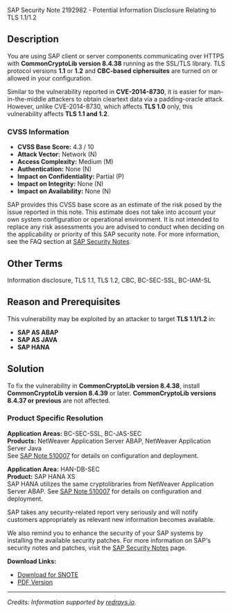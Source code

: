 SAP Security Note 2192982 - Potential Information Disclosure Relating to TLS 1.1/1.2

## Description
You are using SAP client or server components communicating over HTTPS with **CommonCryptoLib version 8.4.38** running as the SSL/TLS library. TLS protocol versions **1.1** or **1.2** and **CBC-based ciphersuites** are turned on or allowed in your configuration.

Similar to the vulnerability reported in **CVE-2014-8730**, it is easier for man-in-the-middle attackers to obtain cleartext data via a padding-oracle attack. However, unlike CVE-2014-8730, which affects **TLS 1.0** only, this vulnerability affects **TLS 1.1 and 1.2**.

### CVSS Information
- **CVSS Base Score:** 4.3 / 10
- **Attack Vector:** Network (N)
- **Access Complexity:** Medium (M)
- **Authentication:** None (N)
- **Impact on Confidentiality:** Partial (P)
- **Impact on Integrity:** None (N)
- **Impact on Availability:** None (N)

SAP provides this CVSS base score as an estimate of the risk posed by the issue reported in this note. This estimate does not take into account your own system configuration or operational environment. It is not intended to replace any risk assessments you are advised to conduct when deciding on the applicability or priority of this SAP security note. For more information, see the FAQ section at [SAP Security Notes](https://me.sap.com/securitynotes).

## Other Terms
Information disclosure, TLS 1.1, TLS 1.2, CBC, BC-SEC-SSL, BC-IAM-SL

## Reason and Prerequisites
This vulnerability may be exploited by an attacker to target **TLS 1.1/1.2** in:
- **SAP AS ABAP**
- **SAP AS JAVA**
- **SAP HANA**

## Solution
To fix the vulnerability in **CommonCryptoLib version 8.4.38**, install **CommonCryptoLib version 8.4.39** or later. **CommonCryptoLib versions 8.4.37 or previous** are not affected.

### Product Specific Resolution
**Application Areas:** BC-SEC-SSL, BC-JAS-SEC  
**Products:** NetWeaver Application Server ABAP, NetWeaver Application Server Java  
See [SAP Note 510007](https://me.sap.com/notes/510007) for details on configuration and deployment.

**Application Area:** HAN-DB-SEC  
**Product:** SAP HANA XS  
SAP HANA utilizes the same cryptolibraries from NetWeaver Application Server ABAP. See [SAP Note 510007](https://me.sap.com/notes/510007) for details on configuration and deployment.

SAP takes any security-related report very seriously and will notify customers appropriately as relevant new information becomes available.

We also remind you to enhance the security of your SAP systems by installing the available security patches. For more information on SAP's security notes and patches, visit the [SAP Security Notes](https://me.sap.com/securitynotes) page.

**Download Links:**
- [Download for SNOTE](https://notesdownloads.sap.com/note/0040000018126692017)
- [PDF Version](https://me.sap.com/sap/support/sfm/notes/print/0002192982?language=en-US&token=3FBC3675BB1BF2BF3876680ABAA700C8)

---
*Credits: Information supported by [redrays.io](https://redrays.io).*